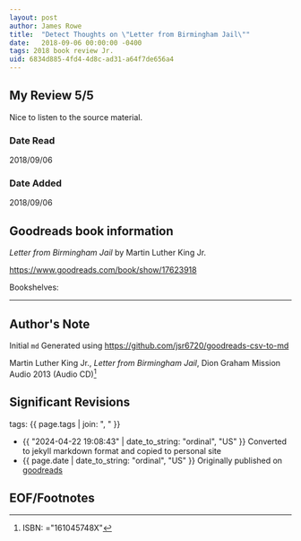 ```yaml
---
layout: post
author: James Rowe
title:  "Detect Thoughts on \"Letter from Birmingham Jail\""
date:   2018-09-06 00:00:00 -0400
tags: 2018 book review Jr. 
uid: 6834d885-4fd4-4d8c-ad31-a64f7de656a4
---
```




## My Review 5/5

Nice to listen to the source material.

### Date Read
2018/09/06

### Date Added
2018/09/06

## Goodreads book information

*Letter from Birmingham Jail* by Martin Luther King Jr.

https://www.goodreads.com/book/show/17623918

Bookshelves: 

---

## Author's Note

Initial `md` Generated using https://github.com/jsr6720/goodreads-csv-to-md

Martin Luther King Jr., *Letter from Birmingham Jail*, Dion Graham Mission Audio 2013 (Audio CD)[^1]

## Significant Revisions

tags: {{ page.tags | join: ", " }} <!-- todo move this somewhere -->

- {{ "2024-04-22 19:08:43" | date_to_string: "ordinal", "US" }} Converted to jekyll markdown format and copied to personal site
- {{ page.date | date_to_string: "ordinal", "US" }} Originally published on [goodreads](https://www.goodreads.com)

## EOF/Footnotes

[^1]: ISBN: ="161045748X"